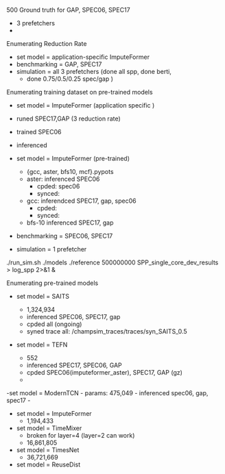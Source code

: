 500 Ground truth for GAP, SPEC06, SPEC17
- 3 prefetchers
-
Enumerating Reduction Rate
- set model = application-specific ImputeFormer
- benchmarking = GAP, SPEC17
- simulation = all 3 prefetchers (done all spp, done berti,
	- done 0.75/0.5/0.25 spec/gap )

Enumerating training dataset on pre-trained models
- set model = ImputeFormer (application specific	)
- runed SPEC17,GAP (3 reduction rate)
- trained SPEC06 
- inferenced

- set model = ImputeFormer (pre-trained)
	- {gcc, aster, bfs10, mcf}.pypots	
	- aster: inferenced  SPEC06 
		- cpded: spec06
		- synced:
	- gcc: inferendced SPEC17, gap, spec06
		- cpded:
		- synced:
	- bfs-10 inferenced SPEC17, gap
- benchmarking = SPEC06, SPEC17
- simulation = 1 prefetcher

./run_sim.sh ./models ./reference 500000000 SPP_single_core_dev_results > log_spp 2>&1 &

Enumerating pre-trained models
- set model = SAITS
	- 1,324,934
	- inferenced SPEC06, SPEC17, gap
	- cpded all (ongoing)
	- syned trace all: /champsim_traces/traces/syn_SAITS_0.5

- set model = TEFN
	- 552
	- inferenced SPEC17, SPEC06, GAP
	- cpded SPEC06(imputeformer_aster), SPEC17, GAP (gz)
	- 

-set model = ModernTCN
	- params:  475,049
	- inferenced spec06, gap, spec17
	- 
- set model = ImputeFormer 
	- 1,194,433
- set model = TimeMixer
	- broken for layer=4 (layer=2 can work)
	- 16,861,805
- set model = TimesNet
	- 36,721,669
- set model = ReuseDist
<!--stackedit_data:
eyJoaXN0b3J5IjpbMTM4MDYxMjc0OSw0NzE5MzE0MDQsMTc5OT
QwMTgxNCw2NzYyODE1NjQsLTE4MDYzMTQ0NTgsMTczNTM0MzI2
NSwyMDczNjY0MDA4LC0xMTY1OTU2MDYwLC0xNTg5OTg0Mjg0LD
M1NjI5MTA0MywtMTEyMDgwMDU1OCwtMjYyODkwNjg2LC0xNDk4
NDY1OTgwLC0xNjM4MDQ1NTkzLC0xOTM3NDc0Njc4LDE5Njk0Mj
g0OCwxMDQ2NDA5ODk0LC0xNDY2MjUyMjQxLC0xMzQ3MjM0MzA5
LC0yMDQwOTM1NzYzXX0=
-->